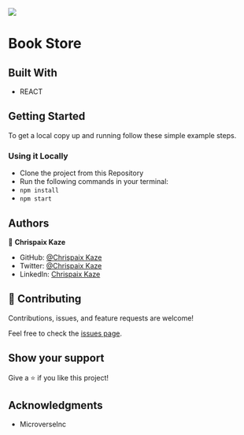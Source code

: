 ![](https://img.shields.io/badge/Microverse-blueviolet)

# Book Store

## Built With

- REACT

## Getting Started

To get a local copy up and running follow these simple example steps.

### Using it Locally

- Clone the project from this Repository
- Run the following commands in your terminal:
- `npm install`
- `npm start`

## Authors

👤 **Chrispaix Kaze**

- GitHub: [@Chrispaix Kaze](https://github.com/ChrispaixK)
- Twitter: [@Chrispaix Kaze](https://twitter.com/ChrispaixK)
- LinkedIn: [Chrispaix Kaze](https://www.linkedin.com/in/chrispaix-kaze-70445a175/)

## 🤝 Contributing

Contributions, issues, and feature requests are welcome!

Feel free to check the [issues page](https://github.com/ChrispaixK/Bookstore/issues).
## Show your support

Give a ⭐️ if you like this project!

## Acknowledgments

- MicroverseInc